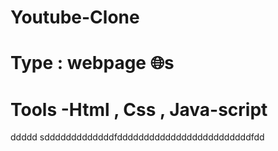 # Youtube-Clone
# Type : webpage 🌐s
# Tools -Html , Css , Java-script 
ddddd
sdddddddddddddfdddddddddddddddddddddddddfdd